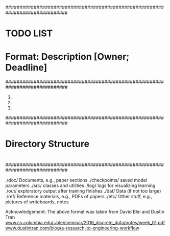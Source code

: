 ##############################################################################
#                                TODO LIST                                   #
#                                                                            #
#                     Format: Description [Owner; Deadline]                  #
##############################################################################

1.
2.
3.

##############################################################################
#                                                                            #
#                             Directory Structure                            #
#                                                                            #
##############################################################################

./doc/          Documents, e.g., paper sections
./checkpoints/  saved model parameters
./src/          classes and utilities
./log/          logs for visualizing learning
./out/          exploratory output after training finishes
./dat/          Data (if not too large)
./ref/          Reference materials, e.g., PDFs of papers
./etc/          Other stuff, e.g., pictures of writeboards, notes


Acknowledgement:
The above format was taken from David Blei and Dustin Tran
www.cs.columbia.edu/~blei/seminar/2016_discrete_data/notes/week_01.pdf
www.dustintran.com/blog/a-research-to-engineering-workflow
